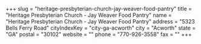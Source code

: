 +++
slug = "heritage-presbyterian-church-jay-weaver-food-pantry"
title = "Heritage Presbyterian Church - Jay Weaver Food Pantry"
name = "Heritage Presbyterian Church - Jay Weaver Food Pantry"
address = "5323 Bells Ferry Road"
cityIndexKey = "city-ga-acworth"
city = "Acworth"
state = "GA"
postal = "30102"
website = ""
phone = "770-926-3558"
fax = ""
+++
